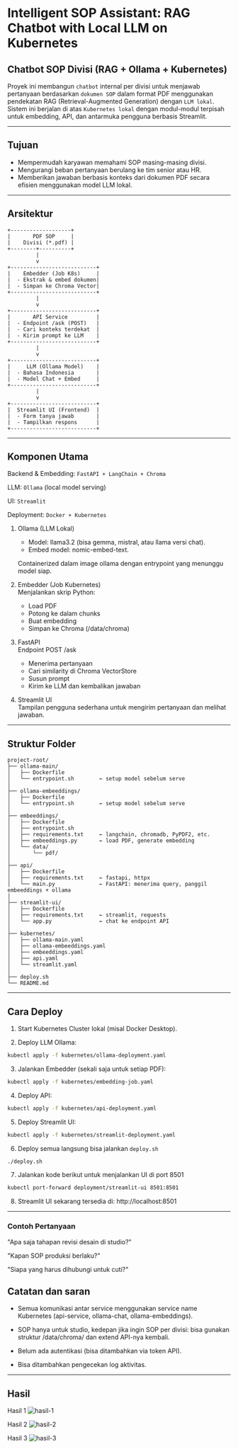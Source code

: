 # Intelligent SOP Assistant: RAG Chatbot with Local LLM on Kubernetes

## Chatbot SOP Divisi (RAG + Ollama + Kubernetes)
Proyek ini membangun ``chatbot`` internal per divisi untuk menjawab pertanyaan berdasarkan ``dokumen SOP`` dalam format PDF menggunakan pendekatan RAG (Retrieval-Augmented Generation) dengan ``LLM lokal``. Sistem ini berjalan di atas ``Kubernetes lokal`` dengan modul-modul terpisah untuk embedding, API, dan antarmuka pengguna berbasis Streamlit.

---

## Tujuan
- Mempermudah karyawan memahami SOP masing-masing divisi.
- Mengurangi beban pertanyaan berulang ke tim senior atau HR.
- Memberikan jawaban berbasis konteks dari dokumen PDF secara efisien menggunakan model LLM lokal.

---

## Arsitektur
```
+-------------------+
|       PDF SOP     |
|    Divisi (*.pdf) |
+--------+----------+
         |
         v
+---------------------------+
|    Embedder (Job K8s)     |
|  - Ekstrak & embed dokumen|
|  - Simpan ke Chroma Vector|
+---------------------------+
         |
         v
+---------------------------+
|       API Service         |
|  - Endpoint /ask (POST)   |
|  - Cari konteks terdekat  |
|  - Kirim prompt ke LLM    |
+---------------------------+
         |
         v
+---------------------------+
|     LLM (Ollama Model)    |
|  - Bahasa Indonesia       |
|  - Model Chat + Embed     |
+---------------------------+
         |
         v
+---------------------------+
|  Streamlit UI (Frontend)  |
|  - Form tanya jawab       |
|  - Tampilkan respons      |
+---------------------------+
```
---

## Komponen Utama

Backend & Embedding: ``FastAPI + LangChain + Chroma``

LLM: ``Ollama`` (local model serving)

UI: ``Streamlit``

Deployment: ``Docker + Kubernetes``

1. Ollama (LLM Lokal)
    - Model: llama3.2 (bisa gemma, mistral, atau llama versi chat).
    - Embed model: nomic-embed-text.  

    Containerized dalam image ollama dengan entrypoint yang menunggu model siap.

2. Embedder (Job Kubernetes)    
    Menjalankan skrip Python: 
    - Load PDF
    - Potong ke dalam chunks
    - Buat embedding
    - Simpan ke Chroma (/data/chroma)

3. FastAPI  
    Endpoint POST /ask
    -   Menerima pertanyaan
    - Cari similarity di Chroma VectorStore
    - Susun prompt
    - Kirim ke LLM dan kembalikan jawaban

4. Streamlit UI     
    Tampilan pengguna sederhana untuk mengirim pertanyaan dan melihat jawaban.

---

## Struktur Folder
```
project-root/
├── ollama-main/
│   ├── Dockerfile
│   └── entrypoint.sh        ← setup model sebelum serve
│
├── ollama-embeeddings/
│   ├── Dockerfile
│   └── entrypoint.sh        ← setup model sebelum serve
│
├── embeeddings/
│   ├── Dockerfile
│   ├── entrypoint.sh
│   ├── requirements.txt     ← langchain, chromadb, PyPDF2, etc.
│   ├── embeeddings.py       ← load PDF, generate embedding
│   └── data/
│       └── pdf/
│
├── api/
│   ├── Dockerfile
│   ├── requirements.txt     ← fastapi, httpx
│   └── main.py              ← FastAPI: menerima query, panggil embeeddings + ollama
│
├── streamlit-ui/
│   ├── Dockerfile
│   ├── requirements.txt     ← streamlit, requests
│   └── app.py               ← chat ke endpoint API
│
├── kubernetes/
│   ├── ollama-main.yaml
│   ├── ollama-embeeddings.yaml
│   ├── embeeddings.yaml
│   ├── api.yaml
│   └── streamlit.yaml
│
├── deploy.sh
└── README.md
```
---

## Cara Deploy
1. Start Kubernetes Cluster lokal (misal Docker Desktop).

2. Deploy LLM Ollama:
```bash
kubectl apply -f kubernetes/ollama-deployment.yaml
```

3. Jalankan Embedder (sekali saja untuk setiap PDF):
```bash
kubectl apply -f kubernetes/embedding-job.yaml
```

4. Deploy API:
```bash
kubectl apply -f kubernetes/api-deployment.yaml
```

5. Deploy Streamlit UI:
```bash
kubectl apply -f kubernetes/streamlit-deployment.yaml
```

6. Deploy semua langsung bisa jalankan ``deploy.sh``
```bash
./deploy.sh
```

7. Jalankan kode berikut untuk menjalankan UI di port 8501
```bash
kubectl port-forward deployment/streamlit-ui 8501:8501
```

8. Streamlit UI sekarang tersedia di: http://localhost:8501
---

### Contoh Pertanyaan
"Apa saja tahapan revisi desain di studio?"

"Kapan SOP produksi berlaku?"

"Siapa yang harus dihubungi untuk cuti?"

## Catatan dan saran
- Semua komunikasi antar service menggunakan service name Kubernetes (api-service, ollama-chat, ollama-embeddings).

- SOP hanya untuk studio, kedepan jika ingin SOP per divisi: bisa gunakan struktur /data/chroma/<divisi> dan extend API-nya kembali.

- Belum ada autentikasi (bisa ditambahkan via token API).

- Bisa ditambahkan pengecekan log aktivitas.

---

## Hasil
Hasil 1
![hasil-1](img\hasil-1.png)

Hasil 2
![hasil-2](img\hasil-2.png)

Hasil 3
![hasil-3](img\hasil-3.png)